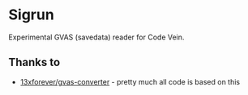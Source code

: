 # Sigrun

Experimental GVAS (savedata) reader for Code Vein.

## Thanks to

* [13xforever/gvas-converter](https://github.com/13xforever/gvas-converter) - pretty much all code is based on this
